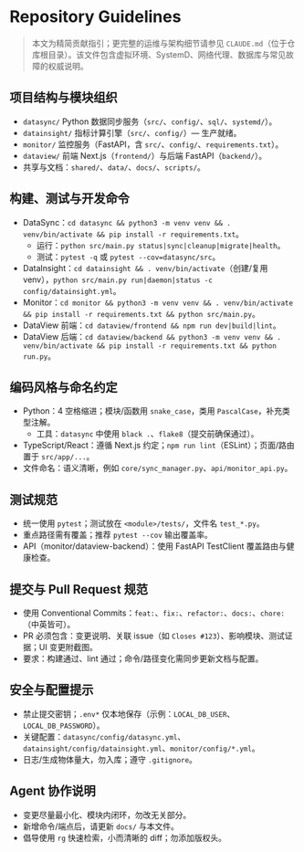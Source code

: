 # Repository Guidelines

> 本文为精简贡献指引；更完整的运维与架构细节请参见 `CLAUDE.md`（位于仓库根目录）。该文件包含虚拟环境、SystemD、网络代理、数据库与常见故障的权威说明。

## 项目结构与模块组织
- `datasync/` Python 数据同步服务（`src/`、`config/`、`sql/`、`systemd/`）。
- `datainsight/` 指标计算引擎（`src/`、`config/`）— 生产就绪。
- `monitor/` 监控服务（FastAPI，含 `src/`、`config/`、`requirements.txt`）。
- `dataview/` 前端 Next.js（`frontend/`）与后端 FastAPI（`backend/`）。
- 共享与文档：`shared/`、`data/`、`docs/`、`scripts/`。

## 构建、测试与开发命令
- DataSync：`cd datasync && python3 -m venv venv && . venv/bin/activate && pip install -r requirements.txt`。
  - 运行：`python src/main.py status|sync|cleanup|migrate|health`。
  - 测试：`pytest -q` 或 `pytest --cov=datasync/src`。
- DataInsight：`cd datainsight && . venv/bin/activate`（创建/复用 venv），`python src/main.py run|daemon|status -c config/datainsight.yml`。
- Monitor：`cd monitor && python3 -m venv venv && . venv/bin/activate && pip install -r requirements.txt && python src/main.py`。
- DataView 前端：`cd dataview/frontend && npm run dev|build|lint`。
- DataView 后端：`cd dataview/backend && python3 -m venv venv && . venv/bin/activate && pip install -r requirements.txt && python run.py`。

## 编码风格与命名约定
- Python：4 空格缩进；模块/函数用 `snake_case`，类用 `PascalCase`，补充类型注解。
  - 工具：`datasync` 中使用 `black .`、`flake8`（提交前确保通过）。
- TypeScript/React：遵循 Next.js 约定；`npm run lint`（ESLint）；页面/路由置于 `src/app/...`。
- 文件命名：语义清晰，例如 `core/sync_manager.py`、`api/monitor_api.py`。

## 测试规范
- 统一使用 `pytest`；测试放在 `<module>/tests/`，文件名 `test_*.py`。
- 重点路径需有覆盖；推荐 `pytest --cov` 输出覆盖率。
- API（monitor/dataview-backend）：使用 FastAPI TestClient 覆盖路由与健康检查。

## 提交与 Pull Request 规范
- 使用 Conventional Commits：`feat:`、`fix:`、`refactor:`、`docs:`、`chore:`（中英皆可）。
- PR 必须包含：变更说明、关联 issue（如 `Closes #123`）、影响模块、测试证据；UI 变更附截图。
- 要求：构建通过、lint 通过；命令/路径变化需同步更新文档与配置。

## 安全与配置提示
- 禁止提交密钥；`.env*` 仅本地保存（示例：`LOCAL_DB_USER`、`LOCAL_DB_PASSWORD`）。
- 关键配置：`datasync/config/datasync.yml`、`datainsight/config/datainsight.yml`、`monitor/config/*.yml`。
- 日志/生成物体量大，勿入库；遵守 `.gitignore`。

## Agent 协作说明
- 变更尽量最小化、模块内闭环，勿改无关部分。
- 新增命令/端点后，请更新 `docs/` 与本文件。
- 倡导使用 `rg` 快速检索，小而清晰的 diff；勿添加版权头。
